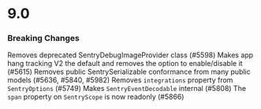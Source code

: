 # 9.0

### Breaking Changes

Removes deprecated SentryDebugImageProvider class (#5598)
Makes app hang tracking V2 the default and removes the option to enable/disable it (#5615)
Removes public SentrySerializable conformance from many public models (#5636, #5840, #5982)
Removes `integrations` property from `SentryOptions` (#5749)
Makes `SentryEventDecodable` internal (#5808)
The `span` property on `SentryScope` is now readonly (#5866)
